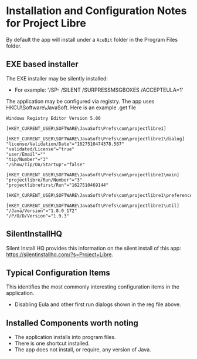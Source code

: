 # Installation and Configuration Notes for Project Libre

By default the app will install under a `AceBit` folder in the Program Files folder.


## EXE based installer

The EXE installer may be silently installed:
 * For example: '/SP- /SILENT /SURPRESSMSGBOXES /ACCEPTEULA=1'

The application may be configured via registry.  The app uses HKCU\Software\JavaSoft.  Here is an example .get file

```reg
Windows Registry Editor Version 5.00

[HKEY_CURRENT_USER\SOFTWARE\JavaSoft\Prefs\com\projectlibre1]

[HKEY_CURRENT_USER\SOFTWARE\JavaSoft\Prefs\com\projectlibre1\dialog]
"license/Validation/Date"="1627510474378.567"
"validated/License"="true"
"user/Email"=""
"tip/Number"="3"
"/Show/Tip/On/Startup"="false"

[HKEY_CURRENT_USER\SOFTWARE\JavaSoft\Prefs\com\projectlibre1\main]
"projectlibre/Run/Number"="3"
"projectlibrefirst/Run"="1627510469144"

[HKEY_CURRENT_USER\SOFTWARE\JavaSoft\Prefs\com\projectlibre1\preference]

[HKEY_CURRENT_USER\SOFTWARE\JavaSoft\Prefs\com\projectlibre1\util]
"/Java/Version"="1.8.0_172"
"/P/O/D/Version"="1.9.3"
```

## SilentInstallHQ

Silent Install HQ provides this information on the silent install of this app: https://silentinstallhq.com/?s=Project+Libre.

## Typical Configuration Items 

This identifies the most commonly interesting configuration items in the application.

* Disabling Eula and other first run dialogs shown in the reg file above.

## Installed Components worth noting
 
* The application installs into program files.
* There is one shortcut installed.
* The app does not install, or require, any version of Java.
